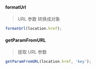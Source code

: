 #### formatUrl

> URL 参数 转换成对象

```javascript
formatUrl(location.href);
```

#### getParamFromURL

> 提取 URL 参数

```javascript
getParamFromURL(location.href, 'key');
```
